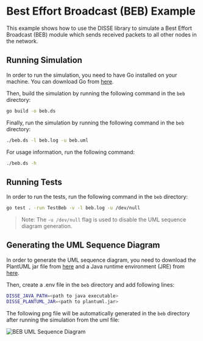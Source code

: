 # Best Effort Broadcast (BEB) Example

This example shows how to use the DISSE library to simulate a Best Effort Broadcast (BEB) module which sends
received packets to all other nodes in the network.

## Running Simulation

In order to run the simulation, you need to have Go installed on your machine. You can download Go from [here](https://golang.org/dl/).

Then, build the simulation by running the following command in the `beb` directory:

```bash
go build -o beb.ds
```

Finally, run the simulation by running the following command in the `beb` directory:

```bash
./beb.ds -l beb.log -u beb.uml
```

For usage information, run the following command:

```bash
./beb.ds -h
```

## Running Tests

In order to run the tests, run the following command in the `beb` directory:

```bash
go test . -run TestBeb -v -l beb.log -u /dev/null
```

> Note: The `-u /dev/null` flag is used to disable the UML sequence diagram generation.

## Generating the UML Sequence Diagram

In order to generate the UML sequence diagram, you need to download the PlantUML jar file from [here](http://plantuml.com/download) and a Java runtime environment (JRE) from [here](http://openjdk.java.net/install/).

Then, create a .env file in the `beb` directory and add following lines:

```bash
DISSE_JAVA_PATH=<path to java executable>
DISSE_PLANTUML_JAR=<path to plantuml.jar>
```

The following png file will be automatically generated in the `beb` directory after running the simulation from the uml file:

![BEB UML Sequence Diagram](beb.png)

